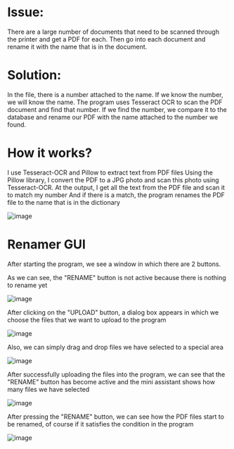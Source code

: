 # Issue:
There are a large number of documents that need to be scanned through the printer and get a PDF for each.
Then go into each document and rename it with the name that is in the document. 

# Solution:
In the file, there is a number attached to the name. If we know the number, we will know the name. The program uses Tesseract OCR to scan the PDF document and find that number. If we find the number, we compare it to the database and rename our PDF with the name attached to the number we found.

# How it works?
I use Tesseract-OCR and Pillow to extract text from PDF files
Using the Pillow library, I convert the PDF to a JPG photo and scan this photo using Tesseract-OCR.
At the output, I get all the text from the PDF file and scan it to match my number
And if there is a match, the program renames the PDF file to the name that is in the dictionary

![image](https://github.com/Artur-Gorevyi/Scan-and-Rename-PDF/assets/108293399/122249c5-4871-434a-9c1c-6a712524e4fa)

# Renamer GUI

After starting the program, we see a window in which there are 2 buttons.

As we can see, the "RENAME" button is not active because there is nothing to rename yet

![image](https://github.com/Artur-Gorevyi/Scan-and-Rename-PDF/assets/108293399/845ad435-0d56-44ca-a17a-b3a72168b361)

After clicking on the "UPLOAD" button, a dialog box appears in which we choose the files that we want to upload to the program

![image](https://github.com/Artur-Gorevyi/Scan-and-Rename-PDF/assets/108293399/12d4bb74-af8e-4e7b-ae3b-701aa2df79d8)

Also, we can simply drag and drop files we have selected to a special area

![image](https://github.com/Artur-Gorevyi/Scan-and-Rename-PDF/assets/108293399/2f6a5d1f-2bf4-4d27-8bb2-6819d8826ec9)

After successfully uploading the files into the program, we can see that the "RENAME" button has become active and the mini assistant shows how many files we have selected

![image](https://github.com/Artur-Gorevyi/Scan-and-Rename-PDF/assets/108293399/1ae1ac0f-56e7-43e9-9aa4-76b6ffdd4286)

After pressing the "RENAME" button, we can see how the PDF files start to be renamed, of course if it satisfies the condition in the program

![image](https://github.com/Artur-Gorevyi/Scan-and-Rename-PDF/assets/108293399/ea626e63-184d-4cc9-93b1-e64b3b0c4aee)


